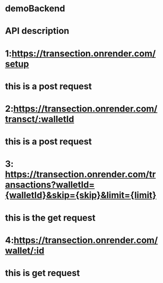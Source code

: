 # demoBackend
# API description
# 1:https://transection.onrender.com/setup
 # this is a post request


# 2:https://transection.onrender.com/transct/:walletId
  # this is a post request
 
# 3: https://transection.onrender.com/transactions?walletId={walletId}&skip={skip}&limit={limit}

  # this is the get request

# 4:https://transection.onrender.com/wallet/:id

  # this is get request
 